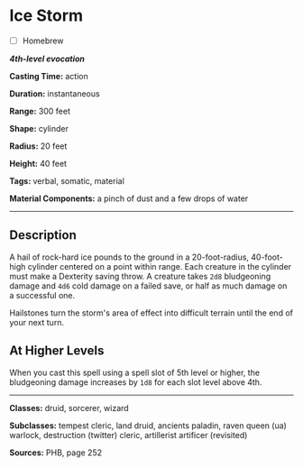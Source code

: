 # Ice Storm

- [ ] Homebrew

***4th-level evocation***

**Casting Time:** action

**Duration:** instantaneous

**Range:** 300 feet

**Shape:** cylinder

**Radius:** 20 feet

**Height:** 40 feet

**Tags:** verbal, somatic, material

**Material Components:** a pinch of dust and a few drops of water

---

## Description
A hail of rock-hard ice pounds to the ground in a 20-foot-radius, 40-foot-high cylinder centered on a point within range.
Each creature in the cylinder must make a Dexterity saving throw.
A creature takes `2d8` bludgeoning damage and `4d6` cold damage on a failed save, or half as much damage on a successful one.

Hailstones turn the storm's area of effect into difficult terrain until the end of your next turn.

## At Higher Levels
When you cast this spell using a spell slot of 5th level or higher, the bludgeoning damage increases by `1d8` for each slot level above 4th.

---

**Classes:** druid, sorcerer, wizard

**Subclasses:** tempest cleric, land druid, ancients paladin, raven queen (ua) warlock, destruction (twitter) cleric, artillerist artificer (revisited)

**Sources:** PHB, page 252
